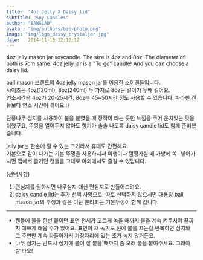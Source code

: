 ```yaml
---
title:  "4oz Jelly X Daisy lid"
subtitle: "Soy Candles"
author: "BANGLAB"
avatar: "img/authors/bio-photo.png"
image: "img/logo_daisy_crystaljar.jpg"
date:   2014-11-15 12:12:12
---
```


4oz jelly mason jar soycandle. The size is 4oz and 8oz. The diameter of both is 7cm same. 4oz jelly jar is a "To go" candle! And you can choose a daisy lid.

ball mason 브랜드의 4oz jelly mason jar를 이용한 소이캔들입니다.   
사이즈는 4oz(120ml), 8oz(240ml) 두 가지로 8oz는 길이가 두배 길어요.   
연소시간은 4oz가 20-25시간, 8oz는 45~50시간 정도 사용할 수 있습니다. 파라핀 캔들보다 연소 시간이 길어요 :)   

단풍나무 심지를 사용하여 불을 붙였을 때 장작이 타는 듯한 느낌을 주어 운치있는 맛을 더했구요, 뚜껑을 열어두지 않아도 향기가 솔솔 나도록 daisy candle lid도 함께 준비했습니다.    

jelly jar는 한손에 쥘 수 있는 크기라서 휴대도 간편해요.  
기본으로 같이 나가는 기본 뚜껑을 사용하셔서 여행이나 캠핑가실 때 가방에 쏙- 넣어가시면 집에서 즐기던 캔들을 그대로 야외에서도 즐길 수 있답니다.  

(선택사항)  
1. 면심지를 원하시면 나무심지 대신 면심지로 만들어드려요.  
2. daisy candle lid는 추가 선택 사항으로, 따로 선택하지 않으시면 대용량 ball mason jar의 뚜껑과 같은 이단 분리되는 기본뚜껑이 함께 갑니다.  

---------
* 캔들에 불을 한번 붙이면 표면 전체가 고르게 녹을 때까지 불을 계속 켜두셔야 끝까지 예쁘게 태울 수가 있어요. 표면이 채 녹기도 전에 불을 끄는걸 반복하면 심지와 그 주변만 계속 타들어가서 가장자리에 있는 초가 녹지 않거든요.   
* 나무 심지는 반드시 심지에 불이 잘 붙을 때까지 좀 오래 붙을 붙여주세요. 그래야 잘 타요!  